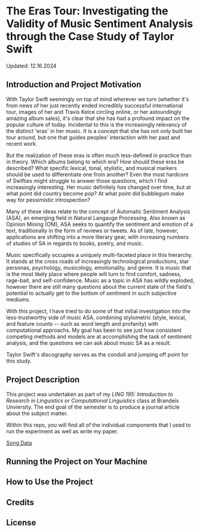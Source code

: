 # The Eras Tour: Investigating the Validity of Music Sentiment Analysis through the Case Study of Taylor Swift

Updated: 12.16.2024

## Introduction and Project Motivation

With Taylor Swift seemingly on top of mind wherever we turn (whether it's from news of her just recently ended incredibly successful international tour, images of her and Travis Kelce circling online, or her astoundingly amazing album sales), it's clear that she has had a profound impact on the popular culture of today. Incidental to this is the increasingly relevancy of the distinct 'eras' in her music. It is a concept that she has not only built her tour around, but one that guides peoples' interaction with her past and recent work.

But the realization of these eras is often much less-defined in practice than in theory. Which albums belong to which era? How should these eras be described? What specific lexical, tonal, stylistic, and musical markers should be used to differentiate one from another? Even the most hardcore of Swifties might struggle to answer those questions, which I find increasingly interesting. Her music definitely _has_ changed over time, but at what point did country become pop? At what point did bubblegum make way for pessimistic introspection?

Many of these ideas relate to the concept of Automatic Sentiment Analysis (ASA), an emerging field in Natural Langauge Processing. Also known as Opinion Mining (OM), ASA seeks to quantify the sentiment and emotion of a text, traditionally in the form of reviews or tweets. As of late, however, applications are shifting into a more literary gear, with increasing numbers of studies of SA in regards to books, poetry, and music.

Music specifically occupies a uniquely multi-faceted place in this hierarchy. It stands at the cross roads of increasingly technological productions, star personas, psychology, musicology, emotionality, and genre. It is music that is the most likely place where people will turn to find comfort, sadness, rage-bait, and self-confidence. Music as a topic in ASA has wildly exploded, however there are still many questions about the current state of the field's potential to actually get to the bottom of sentiment in such subjective mediums.

With this project, I have tried to do some of that initial investigation into the less-trustworthy side of music ASA, combining stylometric (style, lexical, and feature counts -- such as word length and profanity) with computational approachs. My goal has been to see just how consistent competing methods and models are at accomplishing the task of sentiment analysis, and the questions we can ask about music SA as a result.

Taylor Swift's discography serves as the conduit and jumping off point for this study.

## Project Description

This project was undertaken as part of my _LING 195: Introduction to Research in Linguistics or Computational Linguistics_ class at Brandeis Unviersity. The end goal of the semester is to produce a journal article about the subject matter.

Within this repo, you will find all of the individual components that I used to run the experiment as well as write my paper.

[Song Data](songs.csv)


## Running the Project on Your Machine

## How to Use the Project

## Credits

## License
